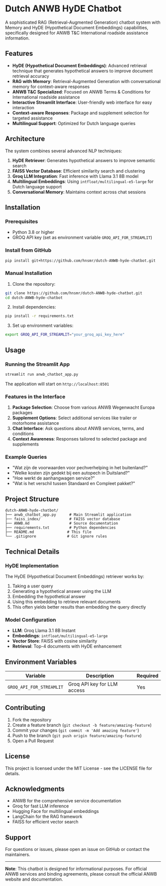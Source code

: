 # Dutch ANWB HyDE Chatbot

A sophisticated RAG (Retrieval-Augmented Generation) chatbot system with Memory and HyDE (Hypothetical Document Embeddings) capabilities, specifically designed for ANWB T&C International roadside assistance information.

## Features

- **HyDE (Hypothetical Document Embeddings)**: Advanced retrieval technique that generates hypothetical answers to improve document retrieval accuracy
- **RAG with Memory**: Retrieval-Augmented Generation with conversational memory for context-aware responses
- **ANWB T&C Specialized**: Focused on ANWB Terms & Conditions for International roadside assistance
- **Interactive Streamlit Interface**: User-friendly web interface for easy interaction
- **Context-aware Responses**: Package and supplement selection for targeted assistance
- **Multilingual Support**: Optimized for Dutch language queries

## Architecture

The system combines several advanced NLP techniques:

1. **HyDE Retriever**: Generates hypothetical answers to improve semantic search
2. **FAISS Vector Database**: Efficient similarity search and clustering
3. **Groq LLM Integration**: Fast inference with Llama 3.1 8B model
4. **Multilingual Embeddings**: Using `intfloat/multilingual-e5-large` for Dutch language support
5. **Conversational Memory**: Maintains context across chat sessions

## Installation

### Prerequisites

- Python 3.8 or higher
- GROQ API key (set as environment variable `GROQ_API_FOR_STREAMLIT`)

### Install from GitHub

```bash
pip install git+https://github.com/hnsmr/dutch-ANWB-hyde-chatbot.git
```

### Manual Installation

1. Clone the repository:
```bash
git clone https://github.com/hnsmr/dutch-ANWB-hyde-chatbot.git
cd dutch-ANWB-hyde-chatbot
```

2. Install dependencies:
```bash
pip install -r requirements.txt
```

3. Set up environment variables:
```bash
export GROQ_API_FOR_STREAMLIT="your_groq_api_key_here"
```

## Usage

### Running the Streamlit App

```bash
streamlit run anwb_chatbot_app.py
```

The application will start on `http://localhost:8501`

### Features in the Interface

1. **Package Selection**: Choose from various ANWB Wegenwacht Europa packages
2. **Supplement Options**: Select additional services like trailer or motorhome assistance
3. **Chat Interface**: Ask questions about ANWB services, terms, and conditions
4. **Context Awareness**: Responses tailored to selected package and supplements

### Example Queries

- "Wat zijn de voorwaarden voor pechverhelping in het buitenland?"
- "Welke kosten zijn gedekt bij een autopech in Duitsland?"
- "Hoe werkt de aanhangwagen service?"
- "Wat is het verschil tussen Standaard en Compleet pakket?"

## Project Structure

```
dutch-ANWB-hyde-chatbot/
├── anwb_chatbot_app.py      # Main Streamlit application
├── faiss_index/             # FAISS vector database
├── ANWB.md                  # Source documentation
├── requirements.txt         # Python dependencies
├── README.md               # This file
└── .gitignore              # Git ignore rules
```

## Technical Details

### HyDE Implementation

The HyDE (Hypothetical Document Embeddings) retriever works by:

1. Taking a user query
2. Generating a hypothetical answer using the LLM
3. Embedding the hypothetical answer
4. Using this embedding to retrieve relevant documents
5. This often yields better results than embedding the query directly

### Model Configuration

- **LLM**: Groq Llama 3.1 8B Instant
- **Embeddings**: `intfloat/multilingual-e5-large`
- **Vector Store**: FAISS with cosine similarity
- **Retrieval**: Top-4 documents with HyDE enhancement

## Environment Variables

| Variable | Description | Required |
|----------|-------------|----------|
| `GROQ_API_FOR_STREAMLIT` | Groq API key for LLM access | Yes |

## Contributing

1. Fork the repository
2. Create a feature branch (`git checkout -b feature/amazing-feature`)
3. Commit your changes (`git commit -m 'Add amazing feature'`)
4. Push to the branch (`git push origin feature/amazing-feature`)
5. Open a Pull Request

## License

This project is licensed under the MIT License - see the LICENSE file for details.

## Acknowledgments

- ANWB for the comprehensive service documentation
- Groq for fast LLM inference
- Hugging Face for multilingual embeddings
- LangChain for the RAG framework
- FAISS for efficient vector search

## Support

For questions or issues, please open an issue on GitHub or contact the maintainers.

---

**Note**: This chatbot is designed for informational purposes. For official ANWB services and binding agreements, please consult the official ANWB website and documentation. 